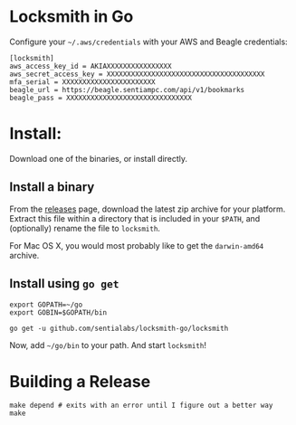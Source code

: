 # Locksmith in Go

Configure your `~/.aws/credentials` with your AWS and Beagle credentials:

```
[locksmith]
aws_access_key_id = AKIAXXXXXXXXXXXXXXXX
aws_secret_access_key = XXXXXXXXXXXXXXXXXXXXXXXXXXXXXXXXXXXXXXX
mfa_serial = XXXXXXXXXXXXXXXXXXXXXXX
beagle_url = https://beagle.sentiampc.com/api/v1/bookmarks
beagle_pass = XXXXXXXXXXXXXXXXXXXXXXXXXXXXXXX
```

# Install:

Download one of the binaries, or install directly.

## Install a binary
From the
[releases](https://github.com/sentialabs/locksmith-go/releases)
page, download the latest zip archive for your platform. Extract this file
within a directory that is included in your `$PATH`, and (optionally) rename
the file to `locksmith`.

For Mac OS X, you would most probably like to get the `darwin-amd64` archive.

## Install using `go get`
```
export GOPATH=~/go
export GOBIN=$GOPATH/bin

go get -u github.com/sentialabs/locksmith-go/locksmith
```

Now, add `~/go/bin` to your path. And start `locksmith`!

# Building a Release
```
make depend # exits with an error until I figure out a better way
make
```
